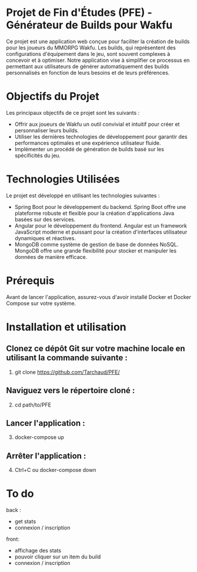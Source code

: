 # Projet de Fin d'Études (PFE) - Générateur de Builds pour Wakfu
Ce projet est une application web conçue pour faciliter la création de builds pour les joueurs du MMORPG Wakfu. Les builds, qui représentent des configurations d'équipement dans le jeu, sont souvent complexes à concevoir et à optimiser. Notre application vise à simplifier ce processus en permettant aux utilisateurs de générer automatiquement des builds personnalisés en fonction de leurs besoins et de leurs préférences.

# Objectifs du Projet
Les principaux objectifs de ce projet sont les suivants :

* Offrir aux joueurs de Wakfu un outil convivial et intuitif pour créer et personnaliser leurs builds.
* Utiliser les dernières technologies de développement pour garantir des performances optimales et une expérience utilisateur fluide.
* Implémenter un procédé de génération de builds basé sur les spécificités du jeu.

# Technologies Utilisées
Le projet est développé en utilisant les technologies suivantes :

* Spring Boot pour le développement du backend. Spring Boot offre une plateforme robuste et flexible pour la création d'applications Java basées sur des services.
* Angular pour le développement du frontend. Angular est un framework JavaScript moderne et puissant pour la création d'interfaces utilisateur dynamiques et réactives.
* MongoDB comme système de gestion de base de données NoSQL. MongoDB offre une grande flexibilité pour stocker et manipuler les données de manière efficace.

# Prérequis
Avant de lancer l'application, assurez-vous d'avoir installé Docker et Docker Compose sur votre système.

# Installation et utilisation

## Clonez ce dépôt Git sur votre machine locale en utilisant la commande suivante :
1. git clone https://github.com/Tarchaud/PFE/

## Naviguez vers le répertoire cloné :
2. cd path/to/PFE

## Lancer l'application :
3. docker-compose up

## Arrêter l'application :
4. Ctrl+C ou docker-compose down

# To do
back :
- get stats
- connexion / inscription

front:
- affichage des stats
- pouvoir cliquer sur un item du build
- connexion / inscription
